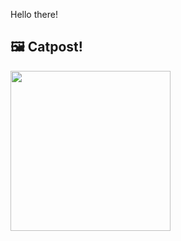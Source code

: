 Hello there!



## 🖼️ Catpost!

<sub>
    <img src="https://cdn2.thecatapi.com/images/afc0MNLCE.jpg" height="256">
</sub>

